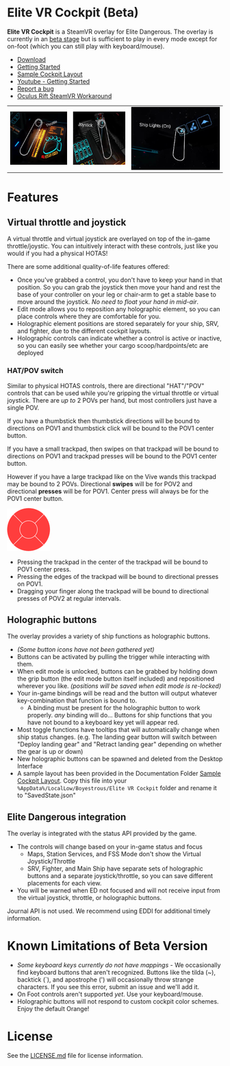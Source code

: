 Elite VR Cockpit (Beta)
================

**Elite VR Cockpit** is a SteamVR overlay for Elite Dangerous. The overlay is currently in an [beta stage](#known-limitations-of-beta-version) but is sufficient to play in every mode except for on-foot (which you can still play with keyboard/mouse).

* [Download](https://github.com/boyestrous/elite-vr-cockpit/releases)
* [Getting Started](Assets/Documentation/GETTING-STARTED.md)
* [Sample Cockpit Layout](Assetes/Documentation/SavedState_Example.json)
* [Youtube - Getting Started](https://www.youtube.com/channel/UCZcxz-04m5DO8kJgm1qorFA)
* [Report a bug](https://github.com/boyestrous/elite-vr-cockpit/issues)
* [Oculus Rift SteamVR Workaround](Assets/Documentation/OCULUS-WORKAROUND.md)

<table>
  <tr>
    <td style="width: 200;
    height: 150;
    overflow: hidden">
      <img src="Assets/Documentation/Images/ScreenshotThrottle.png" alt="Throttle">
    </td>
    <td style="width: 200;
    height: 150;
    overflow: hidden">
      <img src="Assets/Documentation/Images/ScreenshotJoystick.png" alt="ScreenshotJoystick">
    </td>
    <td style="width: 200;
    height: 150;
    overflow: hidden">
      <img src="Assets/Documentation/Images/ScreenshotButton.png" alt="ScreenshotButton">
    </td>
  </tr>
</table>


# Features

## Virtual throttle and joystick

A virtual throttle and virtual joystick are overlayed on top of the in-game throttle/joystic. You can intuitively interact with these controls, just like you would if you had a physical HOTAS!

There are some additional quality-of-life features offered:
- Once you've grabbed a control, you don't have to keep your hand in that position. So you can grab the joystick then move your hand and rest the base of your controller on your leg or chair-arm to get a stable base to move around the joystick. _No need to float your hand in mid-air_.
- Edit mode allows you to reposition any holographic element, so you can place controls where they are comfortable for you.
- Holographic element positions are stored separately for your ship, SRV, and fighter, due to the different cockpit layouts.
- Holographic controls can indicate whether a control is active or inactive, so you can easily see whether your cargo scoop/hardpoints/etc are deployed

### HAT/POV switch
Similar to physical HOTAS controls, there are directional "HAT"/"POV" controls that can be used while you're gripping the virtual throttle or virtual joystick. There are _up to_ 2 POVs per hand, but most controllers just have a single POV.

If you have a thumbstick then thumbstick directions will be bound to directions on POV1 and thumbstick click will be bound to the POV1 center button.

If you have a small trackpad, then swipes on that trackpad will be bound to directions on POV1 and trackpad presses will be bound to the POV1 center button.

However if you have a large trackpad like on the Vive wands this trackpad may be bound to 2 POVs. Directional **swipes** will be for POV2 and directional **presses** will be for POV1. Center press will always be for the POV1 center button.

![Trackpad HAT Regions](Assets/Documentation/Images/TrackpadHAT.png)

- Pressing the trackpad in the center of the trackpad will be bound to POV1 center press.
- Pressing the edges of the trackpad will be bound to directional presses on POV1.
- Dragging your finger along the trackpad will be bound to directional presses of POV2 at regular intervals.

## Holographic buttons

The overlay provides a variety of ship functions as holographic buttons.

* *(Some button icons have not been gathered yet)*
* Buttons can be activated by pulling the trigger while interacting with them.
* When edit mode is unlocked, buttons can be grabbed by holding down the grip button (the edit mode button itself included) and repositioned wherever you like. *(positions will be saved when edit mode is re-locked)*
* Your in-game bindings will be read and the button will output whatever key-combination that function is bound to.
  * A binding must be present for the holographic button to work properly. *any* binding will do... Buttons for ship functions that you have not bound to a keyboard key yet will appear red.
* Most toggle functions have tooltips that will automatically change when ship status changes. (e.g. The landing gear button will switch between "Deploy landing gear" and "Retract landing gear" depending on whether the gear is up or down)
* New holographic buttons can be spawned and deleted from the Desktop Interface
* A sample layout has been provided in the Documentation Folder [Sample Cockpit Layout](Assetes/Documentation/SavedState_Example.json). Copy this file into your `%AppData%/LocalLow/Boyestrous/Elite VR Cockpit` folder and rename it to "SavedState.json"

## Elite Dangerous integration

The overlay is integrated with the status API provided by the game.
- The controls will change based on your in-game status and focus
  - Maps, Station Services, and FSS Mode don't show the Virtual Joystick/Throttle
  - SRV, Fighter, and Main Ship have separate sets of holographic buttons and a separate joystick/throttle, so you can save different placements for each view.
- You will be warned when ED not focused and will not receive input from the virtual joystick, throttle, or holographic buttons.

Journal API is not used. We recommend using EDDI for additional timely information.

# Known Limitations of Beta Version
* *Some keyboard keys currently do not have mappings* - We occasionally find keyboard buttons that aren't recognized. Buttons like the tilda (~), backtick (`), and apostrophe (') will occasionally throw strange characters. If you see this error, submit an issue and we'll add it.
* On Foot controls aren't supported _yet_. Use your keyboard/mouse.
* Holographic buttons will not respond to custom cockpit color schemes. Enjoy the default Orange!

# License

See the [LICENSE.md](LICENSE.md) file for license information.
